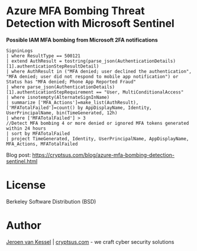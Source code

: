 # Azure MFA Bombing Threat Detection with Microsoft Sentinel

**Possible IAM MFA bombing from Microsoft 2FA notifications**

```
SigninLogs
| where ResultType == 500121
| extend AuthResult = tostring(parse_json(AuthenticationDetails)[1].authenticationStepResultDetail)
| where AuthResult in ("MFA denied; user declined the authentication", "MFA denied; user did not respond to mobile app notification") or Status has "MFA denied; Phone App Reported Fraud"
| where parse_json(AuthenticationDetails)[1].authenticationStepRequirement == "User, MultiConditionalAccess"
| where isnotempty(AlternateSignInName)
| summarize ['MFA_Actions']=make_list(AuthResult), ['MFATotalFailed']=count() by AppDisplayName, Identity, UserPrincipalName, bin(TimeGenerated, 12h)
| where ['MFATotalFailed'] > 3
//Detect MFA bombing 4 or more denied or ignored MFA tokens generated within 24 hours
| sort by MFATotalFailed
| project TimeGenerated, Identity, UserPrincipalName, AppDisplayName, MFA_Actions, MFATotalFailed
```

Blog post: https://cryptsus.com/blog/azure-mfa-bombing-detection-sentinel.html

# License
Berkeley Software Distribution (BSD)

# Author
[Jeroen van Kessel](https://twitter.com/jeroenvkessel) | [cryptsus.com](https://cryptsus.com) - we craft cyber security solutions
